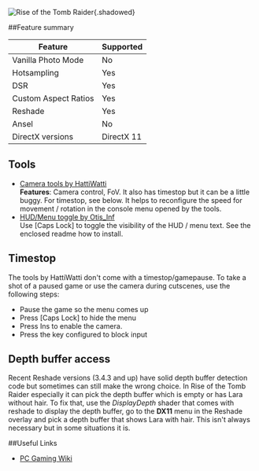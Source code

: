 ![Rise of the Tomb Raider](Images\rottr.png "Shot by Otis_Inf"){.shadowed}

##Feature summary

Feature | Supported
--|--
Vanilla Photo Mode | No
Hotsampling | Yes
DSR | Yes
Custom Aspect Ratios | Yes
Reshade | Yes
Ansel | No
DirectX versions | DirectX 11
 
## Tools

* [Camera tools by HattiWatti](http://cinetools.xyz/download/CT_ROTTR_20181019.zip)  
**Features**: Camera control, FoV. It also has timestop but it can be a little buggy. For timestop, see below. It helps to reconfigure the
speed for movement / rotation in the console menu opened by the tools. 
* [HUD/Menu toggle by Otis_Inf](https://mega.nz/#!9IwzQB5B!lfExc2g1nItGv2FFz_4DxEOWCvT_91-xa8dUaxCHLLs)  
Use [Caps Lock] to toggle the visibility of the HUD / menu text. See the enclosed readme how to install.

## Timestop
The tools by HattiWatti don't come with a timestop/gamepause. To take a shot of a paused game or use the camera during cutscenes,
use the following steps:

* Pause the game so the menu comes up
* Press [Caps Lock] to hide the menu
* Press Ins to enable the camera.
* Press the key configured to block input

## Depth buffer access
Recent Reshade versions (3.4.3 and up) have solid depth buffer detection code but sometimes can still make the wrong choice. In Rise of the Tomb Raider especially
it can pick the depth buffer which is empty or has Lara without hair. To fix that, use the *DisplayDepth* shader that comes with reshade to display the depth 
buffer, go to the **DX11** menu in the Reshade overlay and pick a depth buffer that shows Lara with hair. This isn't always necessary but in some situations
it is.

##Useful Links

* [PC Gaming Wiki](https://pcgamingwiki.com/wiki/Rise_of_the_Tomb_Raider)
